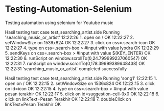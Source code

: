# Testing-Automation-Selenium
Testing automation using selenium for Youtube music

Hasil testing test case test_searching_artist.side
Running 'searching_music_or_artist'
12:22:26
1.
open on / OK
12:22:27
2.
setWindowSize on 1536x824 OK
12:22:27
3.
click on css=.search-icon OK
12:22:27
4.
type on css=.search-box > #input with value lyodra OK
12:22:29
5.
sendKeys on css=.search-box > #input with value ${KEY_ENTER} OK
12:22:30
6.
runScript on window.scrollTo(0,24.799999237060547) OK
12:22:31
7.
runScript on window.scrollTo(0,178.39999389648438) OK
12:22:31
'searching_music_or_artist' completed successfully

Hasil testing test case test_searching_artist.side
Running 'song1'
12:22:15
1.
open on / OK
12:22:15
2.
setWindowSize on 1536x824 OK
12:22:15
3.
click on id=icon OK
12:22:15
4.
type on css=.search-box > #input with value pesan terakhir OK
12:22:17
5.
click on id=suggestion-cell-0x0 OK
12:22:18
6.
click on linkText=Pesan Terakhir OK
12:22:18
7.
doubleClick on linkText=Pesan Terakhir OK
